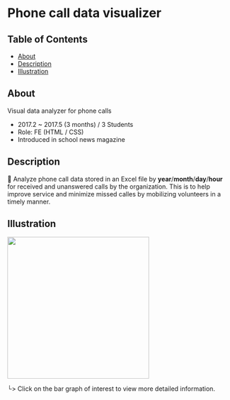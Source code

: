 # Phone call data visualizer

## Table of Contents

- [About](#about)
- [Description](#description)
- [Illustration](#illustration)

## About 
Visual data analyzer for phone calls
- 2017.2 ~ 2017.5 (3 months) / 3 Students
- Role: FE (HTML / CSS)
- Introduced in school news magazine

## Description
:small_orange_diamond: Analyze phone call data stored in an Excel file by **year**/**month**/**day**/**hour** for received and unanswered calls by the organization. This is to help improve service and minimize missed calles by mobilizing volunteers in a timely manner.
<br/>


## Illustration

<img src="https://user-images.githubusercontent.com/45842934/215477711-efedd523-7627-4cd0-abd6-49eb251696b8.png" height="320" />

   └> Click on the bar graph of interest to view more detailed information.
